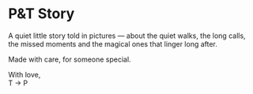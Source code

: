 # P&T Story

A quiet little story told in pictures — about the quiet walks, the long calls, the missed moments and the magical ones that linger long after.

Made with care, for someone special.

With love,  
T → P
